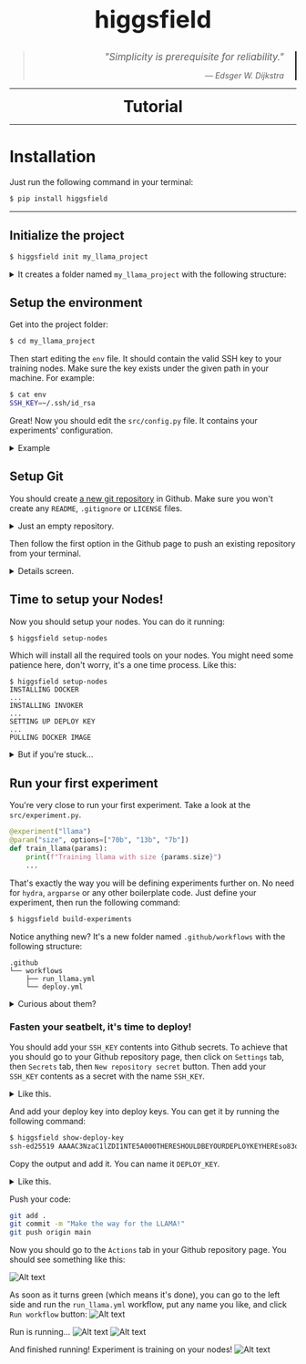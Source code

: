 <p align="center">
    <b style="font-size:3em"> higgsfield </b>
  <br/>
  <br/>
</p>
<!-- <hr> -->
<blockquote style="text-align:right;
    border-right: 2px solid #000;
    padding-right: 20px;
    margin-right: 0;" class="blockquote-right"> <i><p style="margin-right: 0;"><big>"Simplicity is prerequisite for reliability."</big></p> <footer> — Edsger W. Dijkstra</footer></i> </blockquote>

<hr>



<p align="center">
  <b style="font-size:2em"> Tutorial </b>
  <hr>
</p>

# Installation
Just run the following command in your terminal:
```bash
$ pip install higgsfield
```
<hr>

## Initialize the project

```bash
$ higgsfield init my_llama_project
```

 <details> <summary>It creates a folder named <code>my_llama_project</code> with the following structure: </summary>

```
my_llama_project
├── src 
│   ├── __init__.py
│   ├── experiment.py
│   └── config.py
├── Dockerfile
├── env
├── requirements.txt
└── README.md
```
</details>

## Setup the environment
Get into the project folder:
```bash
$ cd my_llama_project
```
Then start editing the `env` file. It should contain the valid SSH key to your training nodes. Make sure the key exists under the given path in your machine.
For example:

```bash
$ cat env
SSH_KEY=~/.ssh/id_rsa
```
Great! Now you should edit the `src/config.py` file. It contains your experiments' configuration. <details>
<summary>Example</summary>

```python
import os

NAME = "my_llama_project"

# You should fill this place with your training nodes IPs
HOSTS = [
    "1.2.3.4", 
]

# The user name of your training nodes, 
# It should be the same for all nodes.
# And it might be different than 'ubuntu'.
HOSTS_USER = "ubuntu" 

# The port of your training nodes, same for all nodes.
HOSTS_PORT = 22

# Number of processes per node. Depends on the amount of GPUs you have on each node.
NUM_PROCESSES = 4

# You can list other environment variables here.
WAN_DB_TOKEN = os.environ.get("WAN_DB_TOKEN", None)
```
You should fill those fields with your own configuration.
</details>

## Setup Git

You should create [a new git repository](https://github.com/new) in Github. Make sure you won't create any `README`, `.gitignore` or `LICENSE` files. 
<details>
<summary>Just an empty repository.</summary>

![Alt text](./docs/static/image.png)

</details>


Then follow the first option in the Github page to push an existing repository from your terminal.

<details>
<summary>Details screen.</summary>

![Alt text](./docs/static/image-1.png)

</details>

## Time to setup your Nodes!

Now you should setup your nodes. You can do it running:
```bash
$ higgsfield setup-nodes
```
Which will install all the required tools on your nodes. You might need some patience here, don't worry, it's a one time process. Like this:
```
$ higgsfield setup-nodes
INSTALLING DOCKER
...
INSTALLING INVOKER
...
SETTING UP DEPLOY KEY
...
PULLING DOCKER IMAGE
```


<details>
<summary>But if you're stuck...</summary>


But if you're stuck for some reason on this step, because you haven't added your git origin, then you should try to toggle between `SSH | HTTPS` options on top of Github page. Then try to run the `git remote add origin` command again.
If it's not because of that, then you should try to properly setup your SSH key in `env` file along with the config file in `src/config.py`.


</details>


## Run your first experiment

You're very close to run your first experiment. Take a look at the `src/experiment.py`.
```python
@experiment("llama")
@param("size", options=["70b", "13b", "7b"])
def train_llama(params):
    print(f"Training llama with size {params.size}")
    ...
```
That's exactly the way you will be defining experiments further on. No need for `hydra`,  `argparse` or any other boilerplate code. Just define your experiment, then run the following command:
```bash
$ higgsfield build-experiments
```

Notice anything new? It's a new folder named `.github/workflows` with the following structure:
```
.github
└── workflows
    ├── run_llama.yml
    └── deploy.yml
```
<details>
<summary>Curious about them?</summary>
These files were exactly inteded to be your entrypoint to the simplified deploy of your experiments. Now you can just push your code to Github, and it will automatically deploy the code on your nodes. Not only that, it will also allow you to run your training experiments and save the checkpoints!
</details>


### Fasten your seatbelt, it's time to deploy!
You should add your `SSH_KEY` contents into Github secrets. To achieve that you should go to your Github repository page, then click on `Settings` tab, then `Secrets` tab, then `New repository secret` button. Then add your `SSH_KEY` contents as a secret with the name `SSH_KEY`. 

<details>
<summary> Like this. </summary>

![Alt text](./docs/static/image-3.png)
![Alt text](./docs/static/image-4.png)
</details>

And add your deploy key into deploy keys. You can get it by running the following command:
```bash
$ higgsfield show-deploy-key
ssh-ed25519 AAAAC3NzaC1lZDI1NTE5A000THERESHOULDBEYOURDEPLOYKEYHEREso83os//

```
Copy the output and add it. You can name it `DEPLOY_KEY`.
<details>
<summary> Like this. </summary>

![Alt text](./docs/static/image-5.png)

</details>


Push your code:
```bash
git add .
git commit -m "Make the way for the LLAMA!"
git push origin main
```

Now you should go to the `Actions` tab in your Github repository page. You should see something like this:

![Alt text](./docs/static/image-6.png)

As soon as it turns green (which means it's done), you can go to the left side and run the `run_llama.yml` workflow, put any name you like, and click `Run workflow` button:
![Alt text](./docs/static/image-8.png)

Run is running...
![Alt text](./docs/static/image-9.png)
![Alt text](./docs/static/image-10.png)

And finished running! Experiment is training on your nodes!
![Alt text](./docs/static/image-11.png)
